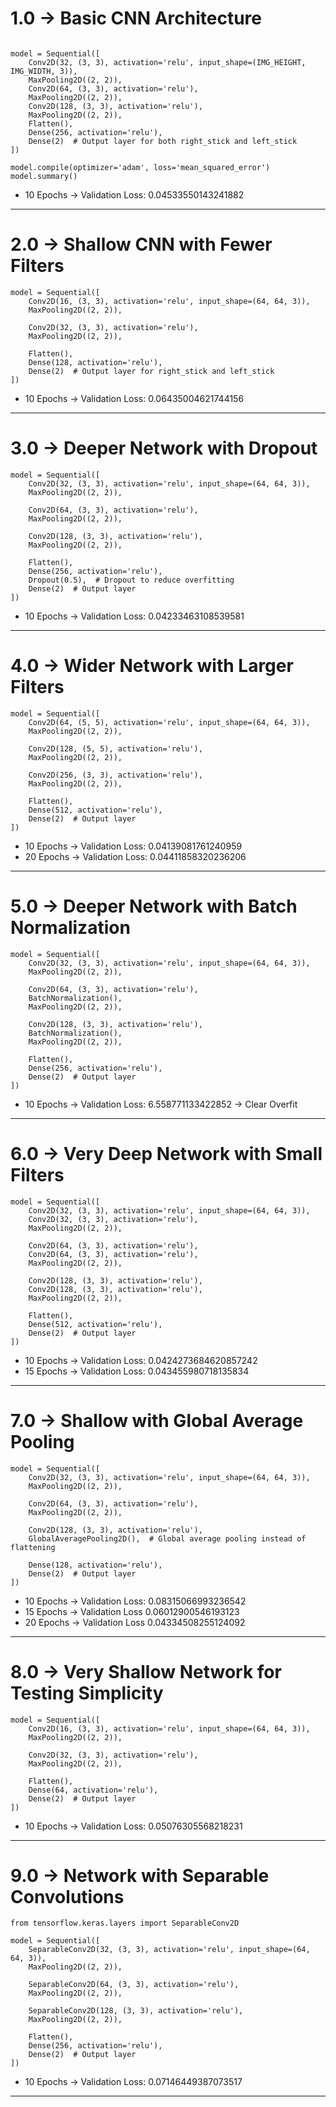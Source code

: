 
# 1.0 -> Basic CNN Architecture

```

model = Sequential([
    Conv2D(32, (3, 3), activation='relu', input_shape=(IMG_HEIGHT, IMG_WIDTH, 3)),
    MaxPooling2D((2, 2)),
    Conv2D(64, (3, 3), activation='relu'),
    MaxPooling2D((2, 2)),
    Conv2D(128, (3, 3), activation='relu'),
    MaxPooling2D((2, 2)),
    Flatten(),
    Dense(256, activation='relu'),
    Dense(2)  # Output layer for both right_stick and left_stick
])

model.compile(optimizer='adam', loss='mean_squared_error')
model.summary()
```

- 10 Epochs -> Validation Loss: 0.04533550143241882

---

# 2.0 -> Shallow CNN with Fewer Filters

```
model = Sequential([
    Conv2D(16, (3, 3), activation='relu', input_shape=(64, 64, 3)),
    MaxPooling2D((2, 2)),
    
    Conv2D(32, (3, 3), activation='relu'),
    MaxPooling2D((2, 2)),
    
    Flatten(),
    Dense(128, activation='relu'),
    Dense(2)  # Output layer for right_stick and left_stick
])
```

- 10 Epochs -> Validation Loss: 0.06435004621744156

---

# 3.0 -> Deeper Network with Dropout

```
model = Sequential([
    Conv2D(32, (3, 3), activation='relu', input_shape=(64, 64, 3)),
    MaxPooling2D((2, 2)),
    
    Conv2D(64, (3, 3), activation='relu'),
    MaxPooling2D((2, 2)),
    
    Conv2D(128, (3, 3), activation='relu'),
    MaxPooling2D((2, 2)),
    
    Flatten(),
    Dense(256, activation='relu'),
    Dropout(0.5),  # Dropout to reduce overfitting
    Dense(2)  # Output layer
])
```

- 10 Epochs -> Validation Loss: 0.04233463108539581

---

# 4.0 -> Wider Network with Larger Filters

```
model = Sequential([
    Conv2D(64, (5, 5), activation='relu', input_shape=(64, 64, 3)),
    MaxPooling2D((2, 2)),
    
    Conv2D(128, (5, 5), activation='relu'),
    MaxPooling2D((2, 2)),
    
    Conv2D(256, (3, 3), activation='relu'),
    MaxPooling2D((2, 2)),
    
    Flatten(),
    Dense(512, activation='relu'),
    Dense(2)  # Output layer
])
```

- 10 Epochs -> Validation Loss: 0.04139081761240959
- 20 Epochs → Validation Loss: 0.04411858320236206

---

# 5.0 -> Deeper Network with Batch Normalization

```
model = Sequential([
    Conv2D(32, (3, 3), activation='relu', input_shape=(64, 64, 3)),
    MaxPooling2D((2, 2)),
    
    Conv2D(64, (3, 3), activation='relu'),
    BatchNormalization(),
    MaxPooling2D((2, 2)),
    
    Conv2D(128, (3, 3), activation='relu'),
    BatchNormalization(),
    MaxPooling2D((2, 2)),
    
    Flatten(),
    Dense(256, activation='relu'),
    Dense(2)  # Output layer
])

```

- 10 Epochs -> Validation Loss: 6.558771133422852 → Clear Overfit

---

# 6.0 -> Very Deep Network with Small Filters

```
model = Sequential([
    Conv2D(32, (3, 3), activation='relu', input_shape=(64, 64, 3)),
    Conv2D(32, (3, 3), activation='relu'),
    MaxPooling2D((2, 2)),
    
    Conv2D(64, (3, 3), activation='relu'),
    Conv2D(64, (3, 3), activation='relu'),
    MaxPooling2D((2, 2)),
    
    Conv2D(128, (3, 3), activation='relu'),
    Conv2D(128, (3, 3), activation='relu'),
    MaxPooling2D((2, 2)),
    
    Flatten(),
    Dense(512, activation='relu'),
    Dense(2)  # Output layer
])
```

- 10 Epochs -> Validation Loss: 0.0424273684620857242
- 15 Epochs -> Validation Loss: 0.043455980718135834

---

# 7.0 -> Shallow with Global Average Pooling

```
model = Sequential([
    Conv2D(32, (3, 3), activation='relu', input_shape=(64, 64, 3)),
    MaxPooling2D((2, 2)),
    
    Conv2D(64, (3, 3), activation='relu'),
    MaxPooling2D((2, 2)),
    
    Conv2D(128, (3, 3), activation='relu'),
    GlobalAveragePooling2D(),  # Global average pooling instead of flattening
    
    Dense(128, activation='relu'),
    Dense(2)  # Output layer
])
```

- 10 Epochs → Validation Loss: 0.08315066993236542
- 15 Epochs → Validation Loss 0.06012900546193123
- 20 Epochs → Validation Loss 0.04334508255124092

---

# 8.0 -> Very Shallow Network for Testing Simplicity

```
model = Sequential([
    Conv2D(16, (3, 3), activation='relu', input_shape=(64, 64, 3)),
    MaxPooling2D((2, 2)),
    
    Conv2D(32, (3, 3), activation='relu'),
    MaxPooling2D((2, 2)),
    
    Flatten(),
    Dense(64, activation='relu'),
    Dense(2)  # Output layer
])
```

- 10 Epochs -> Validation Loss: 0.05076305568218231

---

# 9.0 -> Network with Separable Convolutions

```
from tensorflow.keras.layers import SeparableConv2D

model = Sequential([
    SeparableConv2D(32, (3, 3), activation='relu', input_shape=(64, 64, 3)),
    MaxPooling2D((2, 2)),
    
    SeparableConv2D(64, (3, 3), activation='relu'),
    MaxPooling2D((2, 2)),
    
    SeparableConv2D(128, (3, 3), activation='relu'),
    MaxPooling2D((2, 2)),
    
    Flatten(),
    Dense(256, activation='relu'),
    Dense(2)  # Output layer
])
```

- 10 Epochs -> Validation Loss: 0.07146449387073517

---